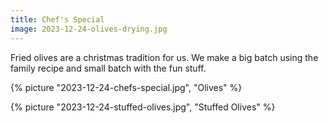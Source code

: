 ```yaml
---
title: Chef's Special
image: 2023-12-24-olives-drying.jpg
---
```


Fried olives are a christmas tradition for us. We make a big batch using the
family recipe and small batch with the fun stuff.

<!--more-->

{% picture "2023-12-24-chefs-special.jpg", "Olives" %}

{% picture "2023-12-24-stuffed-olives.jpg", "Stuffed Olives" %}
